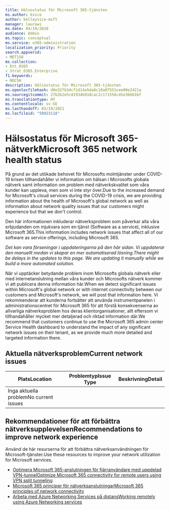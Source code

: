 ```yaml
---
title: Hälsostatus för Microsoft 365-tjänsten
ms.author: kvice
author: kelleyvice-msft
manager: laurawi
ms.date: 04/19/2020
audience: Admin
ms.topic: conceptual
ms.service: o365-administration
localization_priority: Priority
search.appverid:
- MET150
ms.collection:
- Ent_O365
- Strat_O365_Enterprise
f1.keywords:
- NOCSH
description: Hälsostatus för Microsoft 365-tjänsten
ms.openlocfilehash: d0e32fb34cf1d14a5da8c10a07551cee00e2421a
ms.sourcegitcommit: 27b2b2e5c41934b918cac2c171556c45e36661bf
ms.translationtype: HT
ms.contentlocale: sv-SE
ms.lasthandoff: 03/19/2021
ms.locfileid: "50923118"
---
```

# <a name="microsoft-365-network-health-status"></a><span data-ttu-id="e30a0-103">Hälsostatus för Microsoft 365-nätverk</span><span class="sxs-lookup"><span data-stu-id="e30a0-103">Microsoft 365 network health status</span></span>

<span data-ttu-id="e30a0-104">På grund av det utökade behovet för Microsofts molntjänster under COVID-19 krisen tillhandahåller vi information om hälsan i Microsofts globala nätverk samt information om problem med nätverkskvalitet som våra kunder kan uppleva, men som vi inte styr över.</span><span class="sxs-lookup"><span data-stu-id="e30a0-104">Due to the increased demand for Microsoft's cloud services during the COVID-19 crisis, we are providing information about the health of Microsoft's global network as well as information about network quality issues that our customers might experience but that we don't control.</span></span>

<span data-ttu-id="e30a0-105">Den här informationen inkluderar nätverksproblem som påverkar alla våra erbjudanden om mjukvara som en tjänst (Software as a service), inklusive Microsoft 365.</span><span class="sxs-lookup"><span data-stu-id="e30a0-105">This information includes network issues that affect all of our software as service offerings, including Microsoft 365.</span></span>

<span data-ttu-id="e30a0-106">_Det kan vara förseningar i uppdateringarna på den här sidan. Vi uppdaterar den manuellt medan vi skapar en mer automatiserad lösning._</span><span class="sxs-lookup"><span data-stu-id="e30a0-106">_There might be delays in the updates to this page. We are updating it manually while we build a more automated solution._</span></span>

<span data-ttu-id="e30a0-107">När vi upptäcker betydande problem inom Microsofts globala nätverk eller med internetanslutning mellan våra kunder och Microsofts nätverk kommer vi att publicera denna information här.</span><span class="sxs-lookup"><span data-stu-id="e30a0-107">When we detect significant issues within Microsoft's global network or with internet connectivity between our customers and Microsoft's network, we will post that information here.</span></span> <span data-ttu-id="e30a0-108">Vi rekommenderar att kunderna fortsätter att använda instrumentpanelen i administrationscentret för Microsoft 365 för att förstå konsekvenserna av allvarliga nätverksproblem hos deras klientorganisationer, allt eftersom vi tillhandahåller mycket mer detaljerad och riktad information där.</span><span class="sxs-lookup"><span data-stu-id="e30a0-108">We recommend that customers continue to use the Microsoft 365 admin center Service Health dashboard to understand the impact of any significant network issues on their tenant, as we provide much more detailed and targeted information there.</span></span>

## <a name="current-network-issues"></a><span data-ttu-id="e30a0-109">Aktuella nätverksproblem</span><span class="sxs-lookup"><span data-stu-id="e30a0-109">Current network issues</span></span>

| <span data-ttu-id="e30a0-110">Plats</span><span class="sxs-lookup"><span data-stu-id="e30a0-110">Location</span></span> | <span data-ttu-id="e30a0-111">Problemtyp</span><span class="sxs-lookup"><span data-stu-id="e30a0-111">Issue Type</span></span> | <span data-ttu-id="e30a0-112">Beskrivning</span><span class="sxs-lookup"><span data-stu-id="e30a0-112">Detail</span></span> |
| --- | --- | --- |
| <span data-ttu-id="e30a0-113">Inga aktuella problem</span><span class="sxs-lookup"><span data-stu-id="e30a0-113">No current issues</span></span> | | |

## <a name="recommendations-to-improve-network-experience"></a><span data-ttu-id="e30a0-114">Rekommendationer för att förbättra nätverksupplevelsen</span><span class="sxs-lookup"><span data-stu-id="e30a0-114">Recommendations to improve network experience</span></span>

<span data-ttu-id="e30a0-115">Använd de här resurserna för att förbättra nätverksanvändningen för Microsoft-tjänster.</span><span class="sxs-lookup"><span data-stu-id="e30a0-115">Use these resources to improve your network utilization for Microsoft services.</span></span>

- [<span data-ttu-id="e30a0-116">Optimera Microsoft 365-anslutningen för fjärranvändare med uppdelad VPN-tunnel</span><span class="sxs-lookup"><span data-stu-id="e30a0-116">Optimize Microsoft 365 connectivity for remote users using VPN split tunneling</span></span>](microsoft-365-vpn-split-tunnel.md)
- [<span data-ttu-id="e30a0-117">Microsoft 365 principer för nätverksanslutningar</span><span class="sxs-lookup"><span data-stu-id="e30a0-117">Microsoft 365 principles of network connectivity</span></span>](./microsoft-365-network-connectivity-principles.md)
- [<span data-ttu-id="e30a0-118">Arbeta med Azure Networking Services på distans</span><span class="sxs-lookup"><span data-stu-id="e30a0-118">Working remotely using Azure Networking services</span></span>](/azure/networking/working-remotely-support)